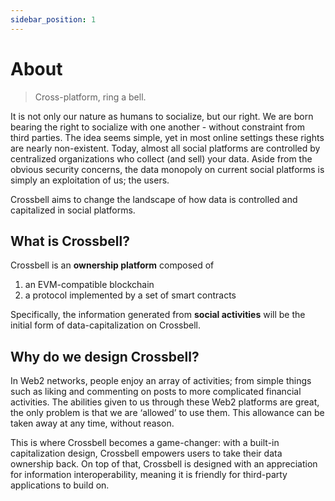 ```yaml
---
sidebar_position: 1
---
```


# About
> Cross-platform, ring a bell.

It is not only our nature as humans to socialize, but our right. We are born bearing the right to socialize with one another - without constraint from third parties. The idea seems simple, yet in most online settings these rights are nearly non-existent. Today, almost all social platforms are controlled by centralized organizations who collect (and sell) your data. Aside from the obvious security concerns, the data monopoly on current social platforms is simply an exploitation of us; the users.

Crossbell aims to change the landscape of how data is controlled and capitalized in social platforms.



## What is Crossbell?

Crossbell is an **ownership platform** composed of

1. an EVM-compatible blockchain
2. a protocol implemented by a set of smart contracts

Specifically, the information generated from **social activities** will be the initial form of data-capitalization on Crossbell.



## Why do we design Crossbell?

In Web2 networks, people enjoy an array of activities; from simple things such as liking and commenting on posts to more complicated financial activities. The abilities given to us through these Web2 platforms are great, the only problem is that we are ‘allowed’ to use them. This allowance can be taken away at any time, without reason.

This is where Crossbell becomes a game-changer: with a built-in capitalization design, Crossbell empowers users to take their data ownership back. On top of that, Crossbell is designed with an appreciation for information interoperability, meaning it is friendly for third-party applications to build on.